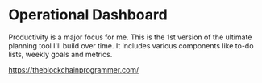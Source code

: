# Operational Dashboard 

Productivity is a major focus for me. This is the 1st version of the ultimate planning tool I'll build over time. It includes various components like to-do lists, weekly goals and metrics.  

https://theblockchainprogrammer.com/
